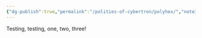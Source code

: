 ```yaml
---
{"dg-publish":true,"permalink":"/polities-of-cybertron/polyhex/","noteIcon":"default","created":"2025-03-24T17:22:25.981-04:00","updated":"2025-03-24T17:23:12.606-04:00"}
---
```

  
Testing, testing, one, two, three! 
